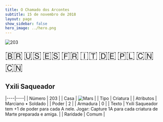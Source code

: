 ```yaml
---
title: O Chamado dos Arcontes
subtitle: 15 de novembro de 2018
layout: page
show_sidebar: false
hero_image: ../hero.png
---
```


![203](https://mastervault-storage-prod.s3.amazonaws.com/media/card_front/pt/341_203_8JJ739HGPCPC_pt.png)

<span title="Português" style="font-size: 32px;cursor: pointer;" onclick="javascript:document.querySelector('img[alt=\'203\']').src=document.querySelector('img[alt=\'203\']').src.replace(/card_front\/[^/]+/, 'card_front/pt').replace(/_[^/.0-9]+\.png/, '_pt.png')">🇧🇷</span>
<span title="English" style="font-size: 32px;cursor: pointer;" onclick="javascript:document.querySelector('img[alt=\'203\']').src=document.querySelector('img[alt=\'203\']').src.replace(/card_front\/[^/]+/, 'card_front/en').replace(/_[^/.0-9]+\.png/, '_en.png')">🇺🇸</span>
<span title="Español" style="font-size: 32px;cursor: pointer;" onclick="javascript:document.querySelector('img[alt=\'203\']').src=document.querySelector('img[alt=\'203\']').src.replace(/card_front\/[^/]+/, 'card_front/es').replace(/_[^/.0-9]+\.png/, '_es.png')">🇪🇸</span>
<span title="Français" style="font-size: 32px;cursor: pointer;" onclick="javascript:document.querySelector('img[alt=\'203\']').src=document.querySelector('img[alt=\'203\']').src.replace(/card_front\/[^/]+/, 'card_front/fr').replace(/_[^/.0-9]+\.png/, '_fr.png')">🇫🇷</span>
<span title="Italiano" style="font-size: 32px;cursor: pointer;" onclick="javascript:document.querySelector('img[alt=\'203\']').src=document.querySelector('img[alt=\'203\']').src.replace(/card_front\/[^/]+/, 'card_front/it').replace(/_[^/.0-9]+\.png/, '_it.png')">🇮🇹</span>
<span title="Deutsche" style="font-size: 32px;cursor: pointer;" onclick="javascript:document.querySelector('img[alt=\'203\']').src=document.querySelector('img[alt=\'203\']').src.replace(/card_front\/[^/]+/, 'card_front/de').replace(/_[^/.0-9]+\.png/, '_de.png')">🇩🇪</span>
<span title="Polskie" style="font-size: 32px;cursor: pointer;" onclick="javascript:document.querySelector('img[alt=\'203\']').src=document.querySelector('img[alt=\'203\']').src.replace(/card_front\/[^/]+/, 'card_front/pl').replace(/_[^/.0-9]+\.png/, '_pl.png')">🇵🇱</span>
<span title="简体中文" style="font-size: 32px;cursor: pointer;" onclick="javascript:document.querySelector('img[alt=\'203\']').src=document.querySelector('img[alt=\'203\']').src.replace(/card_front\/[^/]+/, 'card_front/zh-hans').replace(/_[^/.0-9]+\.png/, '_zh-hans.png')">🇨🇳</span>
<span title="繁體中文" style="font-size: 32px;cursor: pointer;" onclick="javascript:document.querySelector('img[alt=\'203\']').src=document.querySelector('img[alt=\'203\']').src.replace(/card_front\/[^/]+/, 'card_front/zh-hant').replace(/_[^/.0-9]+\.png/, '_zh-hant.png')">🇨🇳</span>

## Yxili Saqueador

|----|----|
| Número | 203 |
| Casa | ![Mars](https://archonarcana.com/images/thumb/d/de/Mars.png/22px-Mars.png "Marte") |
| Tipo | Criatura |
| Atributos | Marciano • Soldado |
| Poder | 2 |
| Armadura | 0 |
| Texto | Yxili Saqueador tem +1 de poder para cada A nele. Jogar: Capture 1A para cada criatura de Marte preparada e amiga. |
| Raridade | Comum |
